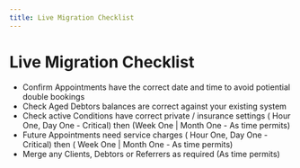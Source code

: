 ```yaml
---
title: Live Migration Checklist
---
```


# Live Migration Checklist

- Confirm Appointments have the correct date and time to avoid potiential double bookings
- Check Aged Debtors balances are correct against your existing system
- Check active Conditions have correct private / insurance settings ( Hour One, Day One - Critical) then (Week One | Month One - As time permits)
- Future Appointments need service charges ( Hour One, Day One - Critical) then ( Week One | Month One - As time permits)
- Merge any Clients, Debtors or Referrers as required (As time permits)
